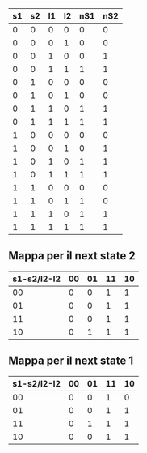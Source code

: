 | s1  | s2  | I1  | I2  | nS1 | nS2 |
| --- | --- | --- | --- | --- | --- |
| 0   | 0   | 0   | 0   | 0   | 0   |
| 0   | 0   | 0   | 1   | 0   | 0   |
| 0   | 0   | 1   | 0   | 0   | 1   |
| 0   | 0   | 1   | 1   | 1   | 1   |
| 0   | 1   | 0   | 0   | 0   | 0   |
| 0   | 1   | 0   | 1   | 0   | 0   |
| 0   | 1   | 1   | 0   | 1   | 1   |
| 0   | 1   | 1   | 1   | 1   | 1   |
| 1   | 0   | 0   | 0   | 0   | 0   |
| 1   | 0   | 0   | 1   | 0   | 1   |
| 1   | 0   | 1   | 0   | 1   | 1   |
| 1   | 0   | 1   | 1   | 1   | 1   |
| 1   | 1   | 0   | 0   | 0   | 0   |
| 1   | 1   | 0   | 1   | 1   | 0   |
| 1   | 1   | 1   | 0   | 1   | 1   | 
| 1   | 1   | 1   | 1   | 1   | 1   |


## Mappa per il next state 2

| s1-s2/I2-I2 | 00  | 01  | 11  | 10  |
| ----------- | --- | --- | --- | --- |
| 00          | 0   | 0   | 1   | 1   |
| 01          | 0   | 0   | 1   | 1   |
| 11          | 0   | 0   | 1   | 1   |
| 10          | 0   | 1   | 1   | 1   | 

## Mappa per il next state 1

| s1-s2/I2-I2 | 00  | 01  | 11  | 10  |
| ----------- | --- | --- | --- | --- |
| 00          | 0   | 0   | 1   | 0   |
| 01          | 0   | 0   | 1   | 1   |
| 11          | 0   | 1   | 1   | 1   |
| 10          | 0   | 0   | 1   | 1   | 
